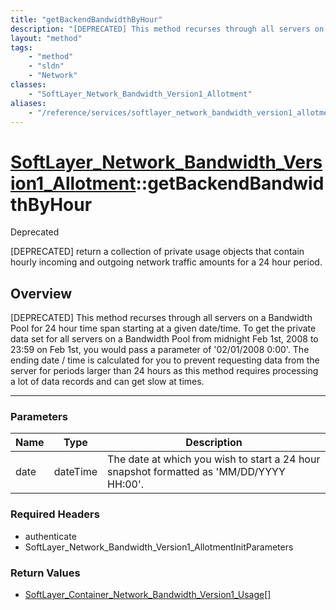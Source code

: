 ```yaml
---
title: "getBackendBandwidthByHour"
description: "[DEPRECATED] This method recurses through all servers on a Bandwidth Pool for 24 hour time span starting at a given date... "
layout: "method"
tags:
    - "method"
    - "sldn"
    - "Network"
classes:
    - "SoftLayer_Network_Bandwidth_Version1_Allotment"
aliases:
    - "/reference/services/softlayer_network_bandwidth_version1_allotment/getBackendBandwidthByHour"
---
```

# [SoftLayer_Network_Bandwidth_Version1_Allotment](/reference/services/SoftLayer_Network_Bandwidth_Version1_Allotment)::getBackendBandwidthByHour

<div class="deprecated"><span class="deprecation-label">Deprecated </span></div>

[DEPRECATED] return a collection of private usage objects that contain hourly incoming and outgoing network traffic amounts for a 24 hour period. 


## Overview 
[DEPRECATED] This method recurses through all servers on a Bandwidth Pool for 24 hour time span starting at a given date/time. To get the private data set for all servers on a Bandwidth Pool from midnight Feb 1st, 2008 to 23:59 on Feb 1st, you would pass a parameter of '02/01/2008 0:00'.  The ending date / time is calculated for you to prevent requesting data from the server for periods larger than 24 hours as this method requires processing a lot of data records and can get slow at times. 

-----

### Parameters 
|Name | Type | Description |
| --- | --- | --- |
|date| dateTime| The date at which you wish to start a 24 hour snapshot formatted as 'MM/DD/YYYY HH:00'.|


### Required Headers
* authenticate
* SoftLayer_Network_Bandwidth_Version1_AllotmentInitParameters


### Return Values
* <a href='/reference/datatypes/SoftLayer_Container_Network_Bandwidth_Version1_Usage'>SoftLayer_Container_Network_Bandwidth_Version1_Usage[] </a>




